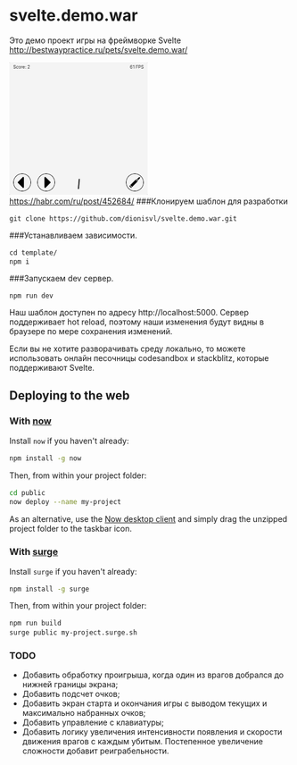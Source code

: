 # svelte.demo.war

Это демо проект игры на фреймворке Svelte   
http://bestwaypractice.ru/pets/svelte.demo.war/

![](readme.gif)  
https://habr.com/ru/post/452684/
###Клонируем шаблон для разработки

```
git clone https://github.com/dionisvl/svelte.demo.war.git
```

###Устанавливаем зависимости.

```
cd template/
npm i
```


###Запускаем dev сервер.

```
npm run dev
```

Наш шаблон доступен по адресу
http://localhost:5000. Сервер поддерживает hot reload, поэтому наши изменения будут видны в браузере по мере сохранения изменений.

Если вы не хотите разворачивать среду локально, то можете использовать онлайн песочницы codesandbox и stackblitz, которые поддерживают Svelte.



## Deploying to the web

### With [now](https://zeit.co/now)

Install `now` if you haven't already:

```bash
npm install -g now
```

Then, from within your project folder:

```bash
cd public
now deploy --name my-project
```

As an alternative, use the [Now desktop client](https://zeit.co/download) and simply drag the unzipped project folder to the taskbar icon.

### With [surge](https://surge.sh/)

Install `surge` if you haven't already:

```bash
npm install -g surge
```

Then, from within your project folder:

```bash
npm run build
surge public my-project.surge.sh
```

### TODO
- Добавить обработку проигрыша, когда один из врагов добрался до нижней границы экрана;
- Добавить подсчет очков;
- Добавить экран старта и окончания игры с выводом текущих и максимально набранных очков;
- Добавить управление с клавиатуры;
- Добавить логику увеличения интенсивности появления и скорости движения врагов с каждым убитым. Постепенное увеличение сложности добавит реиграбельности.

